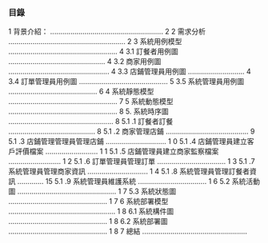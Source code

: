 ### 目錄
1 背景介紹： ........................................................ 2
2 需求分析 .......................................................... 2
3 系統用例模型 ...................................................... 4
3.1 訂餐者用例圖 ................................................ 4
3.2 商家用例圖 .................................................. 4
3.3 店鋪管理員用例圖 ............................ 4
3.4 訂單管理員用例圖 ............................................ 5
3.5 系統管理員用例圖 ............................................ 6
4 系統靜態模型 ...................................................... 7
5 系統動態模型 ...................................................... 8
5. 系統時序圖 .................................................... 8
5.1 .1 訂餐者訂餐 ........................................... 8
5.1 .2 商家管理店鋪 ......................................... 9
5.1 .3 店鋪管理管理員管理店鋪 .............................. 1 0
5.1 .4 店鋪管理員建立客戶評價檔案 .......................... 1 1
5.1 .5 店鋪管理員建立商家監察檔案 .......................... 1 2
5.1 .6 訂單管理員管理訂單 .................................. 1 3
5.1 .7 系統管理員管理商家資訊 .............................. 1 4
5.1 .8 系統管理員管理訂餐者資訊 ............. 15
5.1 .9 系統管理員維護系統 .................................. 1 6
5.2 系統活動圖 ................................................. 1 7
5.3 系統狀態圖 ................................................. 1 7
6 系統部署模型 ..................................................... 1 8
6.1 系統構件圖 ................................................. 1 8
6.2 系統部署圖 ................................................. 1 8
7 總結 ....................................................
 




